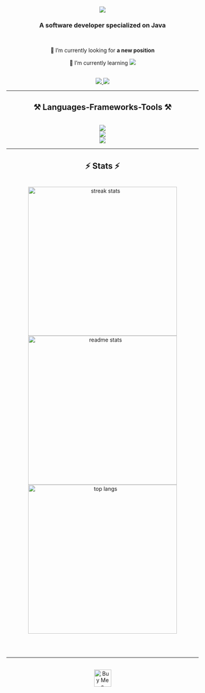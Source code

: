 <h1 align="center">
    <img src="https://readme-typing-svg.demolab.com?font=Ubuntu&weight=500&size=30&duration=2500&pause=1200&center=true&vCenter=true&random=false&width=500&height=70&lines=Hi+There!+%F0%9F%91%8B;I'm+Md+Zaki+Imam!;" />
</h1>

<h3 align="center">A software developer specialized on Java</h3>

<br/>

<div align="center">
 
 🔭 I’m currently looking for **a new position**
 
 🌱 I’m currently learning <img src="https://skillicons.dev/icons?i=aws,terraform,go" />

 </div>
 </br>
 
<div align="center"> 
  <a href="mailto:md.zaki.imam@outlook.com">
    <img src="https://img.shields.io/badge/Email-FF5722?style=for-the-badge&logo=gmail&logoColor=white" />
  </a>
  <a href="https://linkedin.com/in/md-zaki-imam" target="_blank">
    <img src="https://img.shields.io/badge/LinkedIn-0077B5?style=for-the-badge&logo=linkedin&logoColor=white" target="_blank" />
  </a>
</div>

 <hr/>
 
<h2 align="center">⚒️ Languages-Frameworks-Tools ⚒️</h2>
<br/>
<div align="center">
    <img src="https://skillicons.dev/icons?i=java,scala,spring,hibernate,kafka,rabbitmq,elasticsearch,docker,kubernetes,graphql,bash" />
</div>
<div align="center">
    <img src="https://skillicons.dev/icons?i=python,javascript,typescript,react,html,css,postgresql,mysql,mongodb" /><br>
</div>
<div align="center">
    <img src="https://skillicons.dev/icons?i=maven,jenkins,github,githubactions,gitlab,linux,idea,vscode" />
</div>

<hr/>

<h2 align="center">⚡ Stats ⚡</h2>
<br>
<div align=center><div align=center>
  <img width=390 src="https://streak-stats.vercel.app/?user=nhf-zaki&count_private=true&theme=react&border_radius=10&size_weight=10.5&count_weight=5.5" alt="streak stats"/>
  <img width=390 src="https://github-readme-stats.vercel.app/api?username=nhf-zaki&count_private=true&show_icons=true&theme=react&rank_icon=github&border_radius=10&hide=contribute" alt="readme stats" />
  </br>
  <img width=390 align="center" src="https://github-readme-stats.vercel.app/api/top-langs/?username=nhf-zaki&hide=HTML&langs_count=8&layout=compact&theme=react&border_radius=10&size_weight=0.5&count_weight=0.5&exclude_repo=github-readme-stats" alt="top langs" />
</div>

<br/><br/>

<hr/>

<br/>

<div align="center">
<a href='https://ko-fi.com/N4N7TDPCK' target='_blank'><img height='45' style='border:0px;height:45px;' src='https://storage.ko-fi.com/cdn/kofi5.png?v=3' border='0' alt='Buy Me a Coffee at ko-fi.com' /></a>
</div>

<br/>
